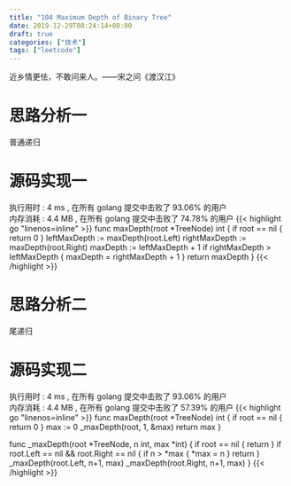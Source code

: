 ```yaml
---
title: "104 Maximum Depth of Binary Tree"
date: 2019-12-29T08:24:14+08:00
draft: true
categories: ["技术"]
tags: ["leetcode"]
---
```

近乡情更怯，不敢问来人。——宋之问《渡汉江》

<!--more-->
# 思路分析一
普通递归

# 源码实现一
执行用时 : 4 ms , 在所有 golang 提交中击败了 93.06% 的用户   
内存消耗 : 4.4 MB , 在所有 golang 提交中击败了 74.78% 的用户
{{< highlight go "linenos=inline" >}}
func maxDepth(root *TreeNode) int {
	if root == nil {
		return 0
	}
	leftMaxDepth := maxDepth(root.Left)
	rightMaxDepth := maxDepth(root.Right)
	maxDepth := leftMaxDepth + 1
	if rightMaxDepth > leftMaxDepth {
		maxDepth = rightMaxDepth + 1
	}
	return maxDepth
}
{{< /highlight >}}

# 思路分析二
尾递归

# 源码实现二
执行用时 : 4 ms , 在所有 golang 提交中击败了 93.06% 的用户  
内存消耗 : 4.4 MB , 在所有 golang 提交中击败了 57.39% 的用户
{{< highlight go "linenos=inline" >}}
func maxDepth(root *TreeNode) int {
	if root == nil {
		return 0
	}
	max := 0
	_maxDepth(root, 1, &max)
	return max
}

func _maxDepth(root *TreeNode, n int, max *int) {
	if root == nil {
		return
	}
	if root.Left == nil && root.Right == nil {
		if n > *max {
			*max = n
		}
		return
	}
	_maxDepth(root.Left, n+1, max)
	_maxDepth(root.Right, n+1, max)
}
{{< /highlight >}}
